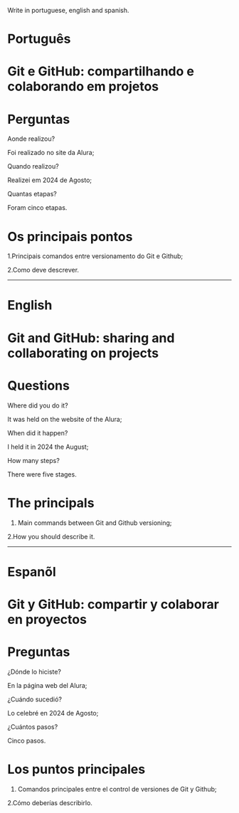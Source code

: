 Write in portuguese, english and spanish.

# Português

# Git e GitHub: compartilhando e colaborando em projetos

# Perguntas

Aonde realizou?

Foi realizado no site da Alura;

Quando realizou?

Realizei em 2024 de Agosto;

Quantas etapas?

Foram cinco etapas.

# Os principais pontos

1.Principais comandos entre versionamento do Git  e Github;

2.Como deve descrever.

--------------------------------------------------------------------------------------------------------------------------------

# English 


# Git and GitHub: sharing and collaborating on projects

# Questions

Where did you do it?

It was held on the website of the Alura;

When did it happen?

I held it in 2024 the August;

How many steps?

There were five stages.

# The principals


1. Main commands between Git and Github versioning;

2.How you should describe it.


--------------------------------------------------------------------------------------------------------------------------------

# Espanõl

#  Git y GitHub: compartir y colaborar en proyectos

# Preguntas

¿Dónde lo hiciste?

En la página web del Alura;

¿Cuándo sucedió?

Lo celebré en 2024 de Agosto;

¿Cuántos pasos?

Cinco pasos.

# Los puntos principales

1. Comandos principales entre el control de versiones de Git y Github;

2.Cómo deberías describirlo.

